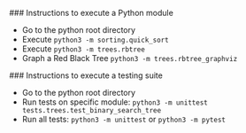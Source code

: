### Instructions to execute a Python module
* Go to the python root directory
* Execute  `python3 -m sorting.quick_sort`
* Execute  `python3 -m trees.rbtree`
* Graph a Red Black Tree `python3 -m trees.rbtree_graphviz`


### Instructions to execute a testing suite
* Go to the python root directory
* Run tests on specific module: `python3 -m unittest tests.trees.test_binary_search_tree`
* Run all tests: `python3 -m unittest` or `python3 -m pytest`